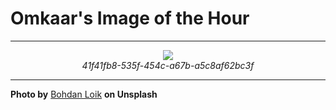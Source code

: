 # Omkaar's Image of the Hour

---

<div align="center">

<a href="https://unsplash.com/photos/a-modern-apartment-building-surrounded-by-trees-Qvhf8iFhu9c">
  <img src="https://images.unsplash.com/photo-1750762367188-2f884520d63d?crop=entropy&cs=tinysrgb&fit=max&fm=jpg&ixid=M3w3NjA2Nzh8MHwxfHJhbmRvbXx8fHx8fHx8fDE3NTEwMjIwMDB8&ixlib=rb-4.1.0&q=80&w=1080" style="max-width:100%; height:auto;">
</a>

<br>
<i>41f41fb8-535f-454c-a67b-a5c8af62bc3f</i>

</div>

---

**Photo by** [Bohdan Loik](https://unsplash.com/@bohdanloik) **on Unsplash**
